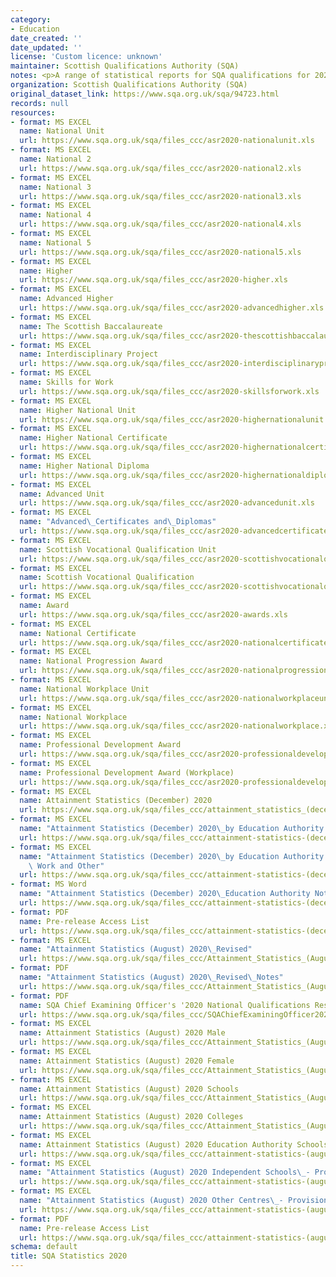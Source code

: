 ```yaml
---
category:
- Education
date_created: ''
date_updated: ''
license: 'Custom licence: unknown'
maintainer: Scottish Qualifications Authority (SQA)
notes: <p>A range of statistical reports for SQA qualifications for 2020.</p>
organization: Scottish Qualifications Authority (SQA)
original_dataset_link: https://www.sqa.org.uk/sqa/94723.html
records: null
resources:
- format: MS EXCEL
  name: National Unit
  url: https://www.sqa.org.uk/sqa/files_ccc/asr2020-nationalunit.xls
- format: MS EXCEL
  name: National 2
  url: https://www.sqa.org.uk/sqa/files_ccc/asr2020-national2.xls
- format: MS EXCEL
  name: National 3
  url: https://www.sqa.org.uk/sqa/files_ccc/asr2020-national3.xls
- format: MS EXCEL
  name: National 4
  url: https://www.sqa.org.uk/sqa/files_ccc/asr2020-national4.xls
- format: MS EXCEL
  name: National 5
  url: https://www.sqa.org.uk/sqa/files_ccc/asr2020-national5.xls
- format: MS EXCEL
  name: Higher
  url: https://www.sqa.org.uk/sqa/files_ccc/asr2020-higher.xls
- format: MS EXCEL
  name: Advanced Higher
  url: https://www.sqa.org.uk/sqa/files_ccc/asr2020-advancedhigher.xls
- format: MS EXCEL
  name: The Scottish Baccalaureate
  url: https://www.sqa.org.uk/sqa/files_ccc/asr2020-thescottishbaccalaureate.xls
- format: MS EXCEL
  name: Interdisciplinary Project
  url: https://www.sqa.org.uk/sqa/files_ccc/asr2020-interdisciplinaryproject.xls
- format: MS EXCEL
  name: Skills for Work
  url: https://www.sqa.org.uk/sqa/files_ccc/asr2020-skillsforwork.xls
- format: MS EXCEL
  name: Higher National Unit
  url: https://www.sqa.org.uk/sqa/files_ccc/asr2020-highernationalunit.xls
- format: MS EXCEL
  name: Higher National Certificate
  url: https://www.sqa.org.uk/sqa/files_ccc/asr2020-highernationalcertificate.xls
- format: MS EXCEL
  name: Higher National Diploma
  url: https://www.sqa.org.uk/sqa/files_ccc/asr2020-highernationaldiploma.xls
- format: MS EXCEL
  name: Advanced Unit
  url: https://www.sqa.org.uk/sqa/files_ccc/asr2020-advancedunit.xls
- format: MS EXCEL
  name: "Advanced\_Certificates and\_Diplomas"
  url: https://www.sqa.org.uk/sqa/files_ccc/asr2020-advancedcertificatesanddiplomas.xls
- format: MS EXCEL
  name: Scottish Vocational Qualification Unit
  url: https://www.sqa.org.uk/sqa/files_ccc/asr2020-scottishvocationalqualificationunit.xls
- format: MS EXCEL
  name: Scottish Vocational Qualification
  url: https://www.sqa.org.uk/sqa/files_ccc/asr2020-scottishvocationalqualification.xls
- format: MS EXCEL
  name: Award
  url: https://www.sqa.org.uk/sqa/files_ccc/asr2020-awards.xls
- format: MS EXCEL
  name: National Certificate
  url: https://www.sqa.org.uk/sqa/files_ccc/asr2020-nationalcertificate.xls
- format: MS EXCEL
  name: National Progression Award
  url: https://www.sqa.org.uk/sqa/files_ccc/asr2020-nationalprogressionaward.xls
- format: MS EXCEL
  name: National Workplace Unit
  url: https://www.sqa.org.uk/sqa/files_ccc/asr2020-nationalworkplaceunit.xls
- format: MS EXCEL
  name: National Workplace
  url: https://www.sqa.org.uk/sqa/files_ccc/asr2020-nationalworkplace.xls
- format: MS EXCEL
  name: Professional Development Award
  url: https://www.sqa.org.uk/sqa/files_ccc/asr2020-professionaldevelopmentaward.xls
- format: MS EXCEL
  name: Professional Development Award (Workplace)
  url: https://www.sqa.org.uk/sqa/files_ccc/asr2020-professionaldevelopmentawardworkplace.xls
- format: MS EXCEL
  name: Attainment Statistics (December) 2020
  url: https://www.sqa.org.uk/sqa/files_ccc/attainment_statistics_(december)_2020.xls
- format: MS EXCEL
  name: "Attainment Statistics (December) 2020\_by Education Authority National Qualifications"
  url: https://www.sqa.org.uk/sqa/files_ccc/attainment-statistics-(december)-2020-education-authority-nq.xls
- format: MS EXCEL
  name: "Attainment Statistics (December) 2020\_by Education Authority Skills for\
    \ Work and Other"
  url: https://www.sqa.org.uk/sqa/files_ccc/attainment-statistics-(december)-2020-education-authority-sfw-and-other.xls
- format: MS Word
  name: "Attainment Statistics (December) 2020\_Education Authority Notes"
  url: https://www.sqa.org.uk/sqa/files_ccc/attainment-statistics-(december)-2020-education-authority-notes.docx
- format: PDF
  name: Pre-release Access List
  url: https://www.sqa.org.uk/sqa/files_ccc/attainment-statistics-(december)-2020-education-authority-Pre-releaselist-EA29042021.pdf
- format: MS EXCEL
  name: "Attainment Statistics (August) 2020\_Revised"
  url: https://www.sqa.org.uk/sqa/files_ccc/Attainment_Statistics_(August)_2020_Revised.xls
- format: PDF
  name: "Attainment Statistics (August) 2020\_Revised\_Notes"
  url: https://www.sqa.org.uk/sqa/files_ccc/Attainment_Statistics_(August)_2020_Revised_Notes.pdf
- format: PDF
  name: SQA Chief Examining Officer's '2020 National Qualifications Results' Report
  url: https://www.sqa.org.uk/sqa/files_ccc/SQAChiefExaminingOfficer2020NQReportRevised.pdf
- format: MS EXCEL
  name: Attainment Statistics (August) 2020 Male
  url: https://www.sqa.org.uk/sqa/files_ccc/Attainment_Statistics_(August)_2020_Male.xls
- format: MS EXCEL
  name: Attainment Statistics (August) 2020 Female
  url: https://www.sqa.org.uk/sqa/files_ccc/Attainment_Statistics_(August)_2020_Female.xls
- format: MS EXCEL
  name: Attainment Statistics (August) 2020 Schools
  url: https://www.sqa.org.uk/sqa/files_ccc/Attainment_Statistics_(August)_2020_Schools.xls
- format: MS EXCEL
  name: Attainment Statistics (August) 2020 Colleges
  url: https://www.sqa.org.uk/sqa/files_ccc/Attainment_Statistics_(August)_2020_Colleges.xls
- format: MS EXCEL
  name: Attainment Statistics (August) 2020 Education Authority Schools - Provisional
  url: https://www.sqa.org.uk/sqa/files_ccc/attainment-statistics-(august)-2020-education-authority-schools.xls
- format: MS EXCEL
  name: "Attainment Statistics (August) 2020 Independent Schools\_- Provisional"
  url: https://www.sqa.org.uk/sqa/files_ccc/attainment-statistics-(august)-2020-independent-schools.xls
- format: MS EXCEL
  name: "Attainment Statistics (August) 2020 Other Centres\_- Provisional"
  url: https://www.sqa.org.uk/sqa/files_ccc/attainment-statistics-(august)-2020-other-centres.xls
- format: PDF
  name: Pre-release Access List
  url: https://www.sqa.org.uk/sqa/files_ccc/attainment-statistics-(august)-2020-pre-releaselist-centre-type.pdf
schema: default
title: SQA Statistics 2020
---
```

